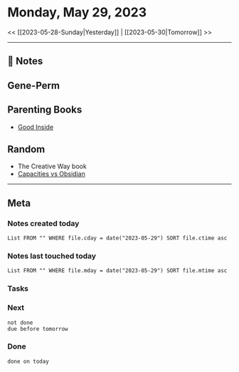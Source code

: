 


# Monday, May 29, 2023

<< [[2023-05-28-Sunday|Yesterday]] | [[2023-05-30|Tomorrow]] >>

---


## 📝 Notes

## Gene-Perm


## Parenting Books

- [Good Inside](https://www.amazon.co.uk/Good-Inside-compassionate-parenting-families/dp/0008505543)



## Random
- The Creative Way book
- [Capacities vs Obsidian](https://medium.com/@pkmbeth/capacities-vs-obsidian-part-1-introduction-dcc3ad50ef87)



---
## Meta
### Notes created today
```dataview
List FROM "" WHERE file.cday = date("2023-05-29") SORT file.ctime asc
```

### Notes last touched today
```dataview
List FROM "" WHERE file.mday = date("2023-05-29") SORT file.mtime asc
```



### Tasks

### Next

```tasks
not done 
due before tomorrow
```

### Done

```tasks
done on today
```
